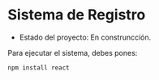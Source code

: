 <h1>Sistema de Registro</h1>

- Estado del proyecto: En construncción. 

Para ejecutar el sistema,  debes pones:

```npm install react```
